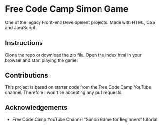 # Free Code Camp Simon Game
One of the legacy Front-end Development projects. Made with HTML, CSS and JavaScript.

## Instructions
Clone the repo or download the zip file. Open the index.html in your browser and start playing the game.

## Contributions
This project is based on starter code from the Free Code Camp YouTube channel. Therefore I won't be accepting any pull requests.

## Acknowledgements
* Free Code Camp YouTube Channel "Simon Game for Beginners" tutorial 
